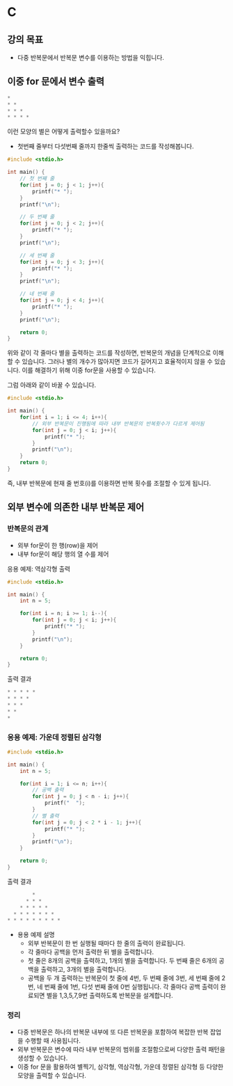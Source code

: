 # C
## 강의 목표
- 다중 반복문에서 반복문 변수를 이용하는 방법을 익힙니다.

## 이중 for 문에서 변수 출력

```c
* 
* * 
* * * 
* * * * 
```

이런 모양의 별은 어떻게 출력할수 있을까요?
- 첫번째 줄부터 다섯번째 줄까지 한줄씩 출력하는 코드를 작성해봅니다.

```c
#include <stdio.h>

int main() {
    // 첫 번째 줄
    for(int j = 0; j < 1; j++){
        printf("* ");
    }
    printf("\n");

    // 두 번째 줄
    for(int j = 0; j < 2; j++){
        printf("* ");
    }
    printf("\n");

    // 세 번째 줄
    for(int j = 0; j < 3; j++){
        printf("* ");
    }
    printf("\n");

    // 네 번째 줄
    for(int j = 0; j < 4; j++){
        printf("* ");
    }
    printf("\n");

    return 0;
}
```
위와 같이 각 줄마다 별을 출력하는 코드를 작성하면, 반복문의 개념을 단계적으로 이해할 수 있습니다. 그러나 별의 개수가 많아지면 코드가 길어지고 효율적이지 않을 수 있습니다. 이를 해결하기 위해 이중 for문을 사용할 수 있습니다.

그럼 아래와 같이 바꿀 수 있습니다.
```c
#include <stdio.h>

int main() {
    for(int i = 1; i <= 4; i++){
        // 외부 반복문이 진행됨에 따라 내부 반복문의 반복횟수가 다르게 제어됨
        for(int j = 0; j < i; j++){
            printf("* ");
        }
        printf("\n");
    }
    return 0;
}
```
즉, 내부 반복문에 현재 줄 번호(i)를 이용하면 반복 횟수를 조절할 수 있게 됩니다.

## 외부 변수에 의존한 내부 반복문 제어
### 반복문의 관계
- 외부 for문이 한 행(row)을 제어
- 내부 for문이 해당 행의 열 수를 제어

응용 예제: 역삼각형 출력
```c
#include <stdio.h>

int main() {
    int n = 5;

    for(int i = n; i >= 1; i--){
        for(int j = 0; j < i; j++){
            printf("* ");
        }
        printf("\n");
    }

    return 0;
}
```
출력 결과
```c
* * * * * 
* * * * 
* * * 
* * 
* 
```
### 응용 예제: 가운데 정렬된 삼각형
```c
#include <stdio.h>

int main() {
    int n = 5;

    for(int i = 1; i <= n; i++){
        // 공백 출력
        for(int j = 0; j < n - i; j++){
            printf("  ");
        }
        // 별 출력
        for(int j = 0; j < 2 * i - 1; j++){
            printf("* ");
        }
        printf("\n");
    }

    return 0;
}
```
출력 결과
```c
        * 
      * * * 
    * * * * * 
  * * * * * * * 
* * * * * * * * * 
```

- 용용 예제 설명
	- 외부 반복문이 한 번 실행될 때마다 한 줄의 출력이 완료됩니다.
	- 각 줄마다 공백을 먼저 출력한 뒤 별을 출력합니다.
	- 첫 줄은 8개의 공백을 출력하고, 1개의 별을 출력합니다. 두 번째 줄은 6개의 공백을 출력하고, 3개의 별을 출력합니다.
	- 공백을 두 개 출력하는 반복문이 첫 줄에 4번, 두 번째 줄에 3번, 세 번째 줄에 2번, 네 번째 줄에 1번, 다섯 번째 줄에 0번 실행됩니다. 각 줄마다 공백 출력이 완료되면 별을 1,3,5,7,9번 출력하도록 반복문을 설계합니다.
### 정리
- 다중 반복문은 하나의 반복문 내부에 또 다른 반복문을 포함하여 복잡한 반복 잡업을 수행할 때 사용됩니다.
- 외부 반복문은 변수에 따라 내부 반복문의 범위를 조절함으로써 다양한 출력 패턴을 생성할 수 있습니다.
- 이중 for 문을 활용하여 별찍기, 삼각형, 역삼각형, 가운데 정렬된 삼각형 등 다양한 모양을 출력할 수 있습니다.




